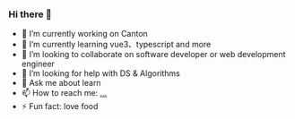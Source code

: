 ### Hi there 👋

- 🔭 I’m currently working on Canton
- 🌱 I’m currently learning vue3、typescript and more
- 👯 I’m looking to collaborate on software developer or web development engineer
- 🤔 I’m looking for help with DS & Algorithms
- 💬 Ask me about learn
- 📫 How to reach me: [...](https://qm.qq.com/cgi-bin/qm/qr?k=Q9X75V5pTaXKvtaPNlW1eKgeV7sYjZav&noverify=0&personal_qrcode_source=4)
- ⚡ Fun fact: love food

<!--
**2746207122/2746207122** is a ✨ _special_ ✨ repository because its `README.md` (this file) appears on your GitHub profile.

Here are some ideas to get you started:


-->
